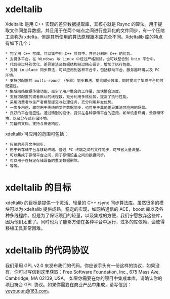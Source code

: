 xdeltalib
=========

Xdeltalib 是用 C++ 实现的差异数据提取库，其核心就是 Rsync 的算法。用于提取文件间差异数据，并且用于在两个端点之间进行差异化的文件同步，有一个压缩工具称为 xdelta，但是其所使用的算法原理跟本库完全不同。Xdeltalib 库的特点有如下几个：

    * 完全用 C++ 写成，可以集中到 C++ 项目中，并充分利用 C++ 的优势。　　
    * 支持多平台，在 Windows 与 Linux 中经过严格测试，也可以整合到 Unix 平台中。
    * 代码经过特别优化，差异算法及数据结构经过精心设计，增加了执行性能。
    * 支持 in-place 同步算法，可以应用到各种平台中，包括移动平台、服务器环境以及 PC 环境。
    * 支持可配置的 multi-round （多轮）同步算法，提高同步效率，同时提高了集成平台的可配置性。
    * 集成网络数据传输功能，减少了用户整合的工作量，加快整合进度。
    * 支持可配置的或者默认的线程数，充分利用多核优势，提高了执行性能。
    * 采用消费者与生产者模型提交与处理任务，充分利用并发优势。
    * 一库多用途，即可用于传统的文件数据同步，也可用于其他差异算法可应用的场景。
    * 良好的平台适应性。通过特别的设计，提供在各种存储平台的应用，如单设备环境，云存储环境，以及分存式存储环境。
    * 完备的文档、支持与快速响应。

xdeltalib 可应用的范围可包括：

    * 传统的差异文件同步。
    * 用于云存储平台与移动终端、普通 PC 终端之间的文件同步，可节省大量流量。
    * 可以集成于存储平台之间，用于存储设备之间的数据同步。
    * 可以用于在特定存储设备的重复数据删除。
    * 等等。

xdeltalib 的目标
================
xdeltalib 的目标是提供一个灵活、轻量的 C++ rsync 同步算法库。虽然很多的模块可以为 xdeltalib 提供成熟，稳定的实现，如网络通信的 ACE，boost 库以及各种多线程库。但是为了保证项目的轻量，以及集成的方便，我们宁愿放弃这些库，因为他们太重了。同时也为了能够方便在各种平台中运行，过多的库依赖，会使得移植工具非常困难。

xdeltalib 的代码协议
====================
我们采用 GPL v2.0 来发布我们的代码。你应该手头有一份这样的协议，如果没有，你可以写信到这里获取：Free Software Foundation, Inc., 675 Mass Ave, Cambridge, MA 02139, USA。
如果你需要在你的项目中集成本库，请确认你的项目符合 GPL 协议。如果你需要在商业产品中集成，请写信到：yeyouqun@163.com。
